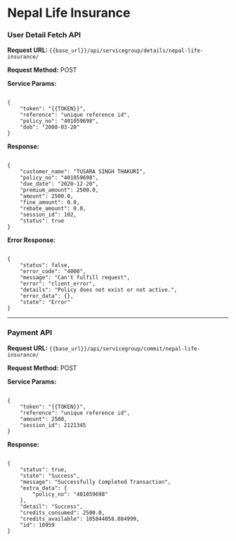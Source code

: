 # Nepal Life Insurance

### **User Detail Fetch API**

**Request URL:** `{{base_url}}/api/servicegroup/details/nepal-life-insurance/`

**Request Method:** POST

**Service Params:**

<pre><code class="json">
{
    "token": "{{TOKEN}}",
    "reference": "unique reference id",
    "policy_no": "401059698",
    "dob": "2008-03-20"
}
</code></pre>

**Response:**

<pre><code class="json">
{
    "customer_name": "TUSARA SINGH THAKURI",
    "policy_no": "401059698",
    "due_date": "2020-12-20",
    "premium_amount": 2500.0,
    "amount": 2500.0,
    "fine_amount": 0.0,
    "rebate_amount": 0.0,
    "session_id": 102,
    "status": true
}
</code></pre>

**Error Response:**

<pre><code class="json">
{
    "status": false,
    "error_code": "4000",
    "message": "Can't fulfill request",
    "error": "client_error",
    "details": "Policy does not exist or not active.",
    "error_data": {},
    "state": "Error"
}
</code></pre>

---

### **Payment API**

**Request URL:** `{{base_url}}/api/servicegroup/commit/nepal-life-insurance/`

**Request Method:** POST

**Service Params:**

<pre><code class="json">
{
    "token": "{{TOKEN}}",
    "reference": "unique reference id",
    "amount": 2500,
    "session_id": 2121345
}
</code></pre>

**Response:**

<pre><code class="json">
{
    "status": true,
    "state": "Success",
    "message": "Successfully Completed Transaction",
    "extra_data": {
        "policy_no": "401059698"
    },
    "detail": "Success",
    "credits_consumed": 2500.0,
    "credits_available": 105844058.084999,
    "id": 10959
}
</code></pre>
